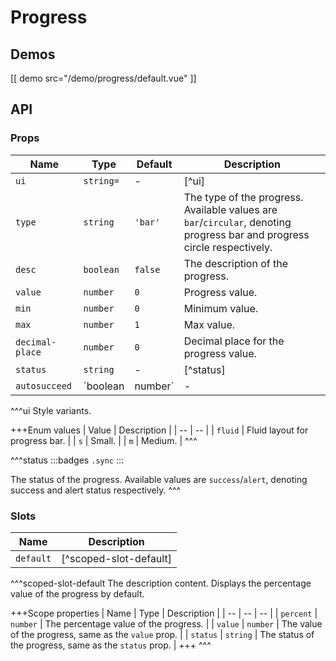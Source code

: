 # Progress

## Demos

[[ demo src="/demo/progress/default.vue" ]]

## API

### Props

| Name | Type | Default | Description |
| -- | -- | -- | -- |
| `ui` | `string=` | - | [^ui] |
| `type` | `string` | `'bar'` | The type of the progress. Available values are `bar`/`circular`, denoting progress bar and progress circle respectively. |
| `desc` | `boolean` | `false` | The description of the progress. |
| `value` | `number` | `0` | Progress value. |
| `min` | `number` | `0` | Minimum value. |
| `max` | `number` | `1` | Max value. |
| `decimal-place` | `number` | `0` | Decimal place for the progress value. |
| `status` | `string` | - | [^status] |
| `autosucceed` | `boolean|number` | - | Whether automatically enter the `success` status when the progress reaches the maximum value. `true` denotes entering immediately, while `number` values denotes the delay in milliseconds before entering the `success` status. |

^^^ui
Style variants.

+++Enum values
| Value | Description |
| -- | -- |
| `fluid` | Fluid layout for progress bar. |
| `s` | Small. |
| `m` | Medium. |
^^^

^^^status
:::badges
`.sync`
:::

The status of the progress. Available values are `success`/`alert`, denoting success and alert status respectively.
^^^

### Slots

| Name | Description |
| -- | -- |
| `default` | [^scoped-slot-default] |

^^^scoped-slot-default
The description content. Displays the percentage value of the progress by default.

+++Scope properties
| Name | Type | Description |
| -- | -- | -- |
| `percent` | `number` | The percentage value of the progress. |
| `value` | `number` | The value of the progress, same as the `value` prop. |
| `status` | `string` | The status of the progress, same as the `status` prop. |
+++
^^^

